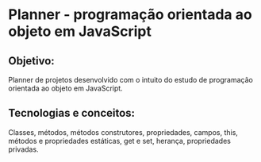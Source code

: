 # Planner - programação orientada ao objeto em JavaScript

## Objetivo:
Planner de projetos desenvolvido com o intuito do estudo de programação orientada ao objeto em JavaScript.

## Tecnologias e conceitos:
Classes, métodos, métodos construtores, propriedades, campos, this, métodos e propriedades estáticas, get e set, herança, propriedades privadas.